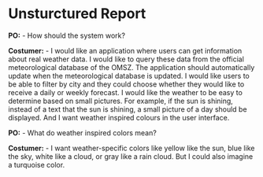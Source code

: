 # Unsturctured Report

**PO:** - How should the system work?

**Costumer:** - I would like an application where users can get information about real weather data. I would like to query these data from the official meteorological database of the OMSZ. The application should automatically update when the meteorological database is updated. I would like users to be able to filter by city and they could choose whether they would like to receive a daily or weekly forecast. I would like the weather to be easy to determine based on small pictures. For example, if the sun is shining, instead of a text that the sun is shining, a small picture of a day should be displayed. And I want weather inspired colours in the user interface.

**PO:** - What do weather inspired colors mean?

**Costumer:** - I want weather-specific colors like yellow like the sun, blue like the sky, white like a cloud, or gray like a rain cloud. But I could also imagine a turquoise color.